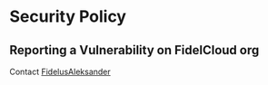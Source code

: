 # Security Policy


## Reporting a Vulnerability on FidelCloud org

Contact [FidelusAleksander](https://github.com/FidelusAleksander)
